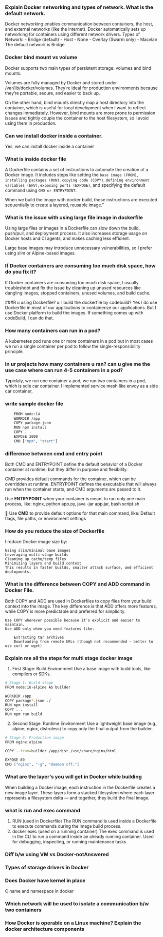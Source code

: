 ### Explain Docker networking and types of network. What is the default network.
 Docker networking enables communication between containers, the host, and external networks (like the internet). Docker automatically sets up networking for containers using different network drivers.
    Types of Network:
    - Bridge (default)
    - Host
    - None
    - Overlay (Swarm only)
    - Macvlan
The default network is Bridge

### Docker bind mount vs volume 
Docker supports two main types of persistent storage: volumes and bind mounts.

Volumes are fully managed by Docker and stored under /var/lib/docker/volumes. They’re ideal for production environments because they’re portable, secure, and easier to back up.

On the other hand, bind mounts directly map a host directory into the container, which is useful for local development when I want to reflect changes immediately. However, bind mounts are more prone to permission issues and tightly couple the container to the host filesystem, so I avoid using them in production.

### Can we install docker inside a container.
Yes, we can install docker inside a container

### What is inside docker file
A Dockerfile contains a set of instructions to automate the creation of a Docker image. It includes steps like setting the `base image (FROM)`, `installing packages (RUN)`, `copying code (COPY)`, `defining environment variables (ENV)`, `exposing ports (EXPOSE)`, and specifying the default command using `CMD or ENTRYPOINT`.

When we build the image with docker build, these instructions are executed sequentially to create a layered, reusable image.”

### What is the issue with using large file image in dockerfile
Using large files or images in a Dockerfile can slow down the build, push/pull, and deployment process. It also increases storage usage on Docker hosts and CI agents, and makes caching less efficient.

Large base images may introduce unnecessary vulnerabilities, so I prefer using slim or Alpine-based images.

### If Docker containers are consuming too much disk space, how do you fix it?
If Docker containers are consuming too much disk space, I usually troubleshoot and fix the issue by cleaning up unused resources like dangling images, stopped containers, unused volumes, and build cache. 

###R u using Dockerfile? u r build the dockerfile by codebuild?
Yes I do use Dockerfile in most of our applications to containerize our applications. But I use Docker platform to build the images. If something comes up with codeBuild, I can do that.

### How many containers can run in a pod?
A kubernetes pod runs one or more containers in a pod but in most cases we run a single container per pod to follow the single-responsibility principle.

### in ur projects how many containers u ran? can u give me the use case where can run 4-5 containers in a pod?
Typiclaly, we run one container a pod, we run two containers in a pod, which is sdie car container. I implemented service mesh like envoy as a side car container,

### write sample docker file
``` bash
    FROM node:14
    WORKDIR /app
    COPY package.json
    RUN npm install
    COPY . .
    EXPOSE 3000
    CMD ["npm", "start"]
```

### difference between cmd and entry point 
Both CMD and ENTRYPOINT define the default behavior of a Docker container at runtime, but they differ in purpose and flexibility.

CMD provides default commands for the container, which can be overridden at runtime. ENTRYPOINT defines the executable that will always run when the container starts, and CMD arguments are passed to it.

 Use **ENTRYPOINT** when your container is meant to run only one main process, like:
   nginx, python app.py, java -jar app.jar, bash script.sh

🔹 Use **CMD** to provide default options for that main command, like:
    Default flags, file paths, or environment settings
### How do you reduce the size of Dockerfile
I reduce Docker image size by:

    Using slim/minimal base images
    Leveraging multi-stage builds
    Cleaning up cache/temp files
    Minimizing layers and build context
    This results in faster builds, smaller attack surface, and efficient deployments.
### What is the difference between COPY and ADD command in Docker File.
Both COPY and ADD are used in Dockerfiles to copy files from your build context into the image.
The key difference is that ADD offers more features, while COPY is more predictable and preferred for simplicity.

    Use COPY whenever possible because it’s explicit and easier to maintain.
    Use ADD only when you need features like:

        Extracting tar archives
        Downloading from remote URLs (though not recommended — better to use curl or wget)
### Explain me all the steps for multi stage docker image
1. First Stage: Build Environment
 Use a base image with build tools, like compilers or SDKs.
 ```bash
 # Stage 1: Build stage
FROM node:18-alpine AS builder

WORKDIR /app
COPY package*.json ./
RUN npm install
COPY . .
RUN npm run build
```
2. Second Stage: Runtime Environment
Use a lightweight base image (e.g., alpine, nginx, distroless) to copy only the final output from the builder.
```bash
# Stage 2: Production image
FROM nginx:alpine

COPY --from=builder /app/dist /usr/share/nginx/html

EXPOSE 80
CMD ["nginx", "-g", "daemon off;"]
```
### What are the layer's you will get in Docker while building 
When building a Docker image, each instruction in the Dockerfile creates a new image layer. These layers form a stacked filesystem where each layer represents a filesystem delta — and together, they build the final image.

### what is run and exec command
1. RUN (used in Dockerfile)
The RUN command is used inside a Dockerfile to execute commands during the image build process.
2. docker exec (used on a running container)
The exec command is used in the CLI to run a command inside an already running container.
Used for debugging, inspecting, or running maintenance tasks


### Diff b/w using VM vs Docker-notAnswered

### Types of storage drivers in Docker

### Does Docker have kernel in place

C name and namespace in docker
### Which network will be used to isolate a communication b/w two containers
### How Docker is operable on a Linux machine? Explain the docker architecture components